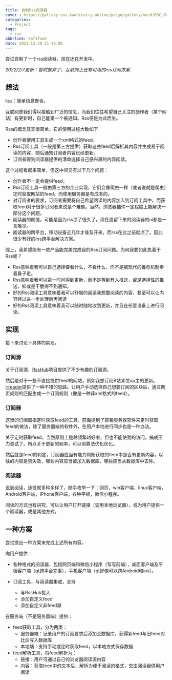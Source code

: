 ```yaml
---
title: 自制Rss阅读器
cover : https://gallery-cos.kawhicurry.online/picgo/gallery/nord/DSC_0015.JPG
categories:
  - Project
tags:
  - rss
abbrlink: 9bf3fade
date: 2021-12-20 21:48:06
---
```

尝试自制了一个rss阅读器，现在还在开发中。

*2022/2/7更新：暂时放弃了，互联网上还有可用的rss订阅方案*

## 想法

`Rss`：简单信息聚合。

互联网使我们得以接触到广泛的信息，而我们往往希望自己关注的创作者（某个网站）有更新时，自己能第一个被通知。Rss便是为此而生。

Rss的概念其实很简单。它的使用过程大致如下

- 创作者使用工具生成一个xml格式的feed。
- Rss订阅工具（一般是第三方提供）获取这些feed后解析其内容并生成易于阅读的内容，随后通知订阅者内容已经更新。
- 订阅者得到阅读器提供的清单选择自己感兴趣的内容阅读。

这个过程看起来简单，但这中间又有以下几个问题：

- 创作者不一定会提供feed。
- Rss订阅工具一般由第三方的企业实现，它们会像爬虫一样（或者说就是爬虫）定时获取网站的feed。而使用服务器是有成本的。
- 对订阅者的要求，订阅者需要将自己希望阅读的内容加入到订阅工具中。而获取feed对于很多订阅者来说是个难题。当然，浏览器插件一定程度上能解决一部分这个问题。
- 阅读器的颜值，可能是因为rss凉了很久了，现在遗留下来的阅读器的ui都是一言难尽。
- 阅读器的跨平台，移动设备近几年才普及开来，而rss在此之前就凉了。因此很少有好的rss跨平台解决方案。

综上，我希望能有一款产品能完美完成我的Rss订阅问题。为何我要如此执着于Rss呢？

- Rss意味着我可以自己选择要看什么，不看什么，而不是被现代的推荐机制牵着鼻子走。
- Rss意味着我可以第一时间得到更新，而不是等到有人推送，或是选择性的推送，抑或是干脆得不到通知。
- 好的Rss阅读工具意味着我可以舒服的阅读我想要阅读的内容，甚至可以让内容经过进一步处理后再阅读
- 好的Rss阅读工具意味着我可以随时随地收到更新，并且在任意设备上进行阅读。

## 实现

接下来讨论下具体的实现。

### 订阅源

关于订阅源，[RssHub](https://docs.rsshub.app/)项目提供了不少有趣的订阅源。

然后是对于一些不直接提供feed的网站，例如我想订阅B站某位up主的更新。[irreader](http://irreader.fatecore.com/)提供了一种不错的思路。让用户手动选择自己想要订阅的区块后，通过网页规则的匹配生成一个订阅规则（像是一种非xml格式的feed）。

### 订阅器

这里的订阅器指定时获取feed的工具。前面提到了部署服务器软件来定时获取feed的做法，除了服务器端的软件外，在用户本地进行同步也是一种办法。

关于定时获取feed，当然原则上是越频繁越好啦，但也不能使劲的访问，搞成压力测试了。所以关于更新的频率，可以用算法优化优化。

然后就是feed的判定，订阅器应当有能力判断获取的feed中是否有更新内容，以往的内容是否失效，哪些内容应当被加入数据库，哪些应当从数据库中去除。

### 阅读器

说到阅读，途径就多种多样了，随手枚举一下：网页，win客户端，linux客户端，Android客户端，iPhone客户端，各种平板，微信小程序。

阅读的方式也有讲究，可以让用户打开链接（调用本地浏览器），或为用户提供一个阅读器，或是其他方式。

## 一种方案

尝试提出一种方案来完成上述所有内容。

向用户提供：

- 各种格式的阅读器，包括网页端和微信小程序（写写前端），桌面客户端及平板客户端（qt跨平台完事），手机客户端（qt好像可以跨Android和ios）。

- 订阅工具，与阅读器集成，支持
  - 与RssHub接入
  - 添加自定义feed
  - 添加自定义非feed源

在服务端（不是服务器端）提供：

- feed获取工具，分为两类：
  - 服务器端：记录用户的订阅要求后添加至数据库，获得新feed与旧feed对比后写入数据库
  - 本地端：支持手动或定时获取feed，以本地方式保存数据
- feed解析工具，将feed解析为：
  - 链接：用户可通过自己的浏览器阅读源内容
  - 内容：获取feed中的文本后，解析为便于阅读的格式，交由阅读器供用户阅读